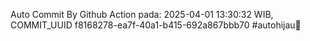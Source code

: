 Auto Commit By Github Action pada: 2025-04-01 13:30:32 WIB, COMMIT_UUID f8168278-ea7f-40a1-b415-692a867bbb70 #autohijau🗿
